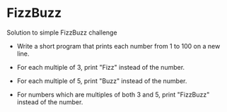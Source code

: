 # FizzBuzz

Solution to simple FizzBuzz challenge


 - Write a short program that prints each number from 1 to 100 on a new line. 

 - For each multiple of 3, print "Fizz" instead of the number. 

 - For each multiple of 5, print "Buzz" instead of the number. 

 - For numbers which are multiples of both 3 and 5, print "FizzBuzz" instead of the number.
